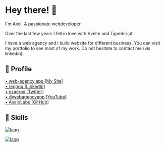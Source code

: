 # Hey there! 👋

I'm Axel. A passionate webdeveloper.

Over the last few years I fell in love with Svelte and TypeScript.

I have a web agency and I build website for different business. You can visit my portfolio to see most of my work. Do not hesitate to contact me (via linkedin).

## 🔗 Profile

<!-- <img
    width="64"
    alt="Visit my Site"
    src="https://github.com/nzaero/cosmos3-unix-dev-conf/blob/main/__DOC__/1-img/icon/WebAgency.png"
  />
<img
    width="64"
    alt="Follow me on LinkedIn"
    src="https://github.com/nzaero/cosmos3-unix-dev-conf/blob/main/__DOC__/1-img/icon/LinkedIn.png"
  />
<img
    width="64"
    alt="Follow me on Twitter"
    src="https://github.com/nzaero/cosmos3-unix-dev-conf/blob/main/__DOC__/1-img/icon/Twitter.png"
  />
<img
    width="64"
    alt="Follow me on YouTube"
    src="https://github.com/nzaero/cosmos3-unix-dev-conf/blob/main/__DOC__/1-img/icon/Youtube.png"
  /> -->

<!-- &nbsp; -->

<div class='grid'>
<a href="https://www.web-agency.app" title="Visit my Site">
  • web-agency.app [My Site]</a>
  <br/>
<a href="https://www.linkedin.com/in/regnou" title="Follow me on LinkedIn">
  • regnou [LinkedIn]</a>
  <br/>
<a href="https://twitter.com/nzaerox" title="Follow me on Twitter">
  • nzaerox [Twitter]</a>
  <br/>
<a href="https://www.youtube.com/@webagencyapp" title="Follow me on You Tube">
  • @webagencyapp [YouTube]</a>
</div>
<a href="https://github.com/AxeloLabs" title="">
  • AxeloLabs [GitHub]</a>
<br/>

## 🔗 Skills

<!-- [![lang](https://skillicons.dev/icons?perline=10&i=js,html,css,bootstrap,gulp)](https://skillicons.dev) -->

<!-- [![lang](https://skillicons.dev/icons?perline=10&i=js,react,next,aws,sass,redux,graphql,mongodb,nodejs,express)](https://skillicons.dev) -->

<!-- [![lang](https://skillicons.dev/icons?perline=10&i=js,html,css,wordpress,mysql)](https://skillicons.dev) -->

<!-- [![lang](https://skillicons.dev/icons?perline=10&i=java,spring,maven,mysql)](https://skillicons.dev)

[![lang](https://skillicons.dev/icons?perline=10&i=java,postgresql,jenkins,ansible,nginx)](https://skillicons.dev) -->

<!-- [![lang](https://skillicons.dev/icons?perline=10&i=java,mysql)](https://skillicons.dev) -->

<!-- [![lang](https://skillicons.dev/icons?perline=10&i=java,gcp,firebase)](https://skillicons.dev) -->

<!-- [![lang](https://skillicons.dev/icons?perline=10&i=ts,js,svelte,nextjs,react,ts,js,html,css,java,gcp,vercel,firebase,supabase,graphql,materialui,tailwind,sass,vite,git,githubactions,figma,gitlab,wordpress,jest)](https://skillicons.dev) -->

[![lang](https://skillicons.dev/icons?perline=10&i=java,gcp,firebase)](https://skillicons.dev)

[![lang](https://skillicons.dev/icons?perline=10&i=svelte,nextjs,react,ts,js,html,css,java,gcp,vercel,firebase,supabase,postgres,mongodb,sqlite,nodejs,express,spring,graphql,bootstrap,md,svg,lit,materialui,tailwind,sass,docker,vite,git,jenkins,githubactions,figma,gitlab,gulp,wordpress,jest)](https://skillicons.dev)

<!--
###### LANGUAGES

[![lang](https://skillicons.dev/icons?perline=10&i=ts,js,html,css,java)](https://skillicons.dev)

###### CLOUD

[![lang](https://skillicons.dev/icons?perline=10&i=gcp,vercel)](https://skillicons.dev)

###### PAAS

[![lang](https://skillicons.dev/icons?perline=10&i=firebase,supabase)](https://skillicons.dev)

###### DATABASES

[![lang](https://skillicons.dev/icons?perline=10&i=postgres,mongodb,sqlite)](https://skillicons.dev)

###### FRAMEWORKS BACKENDS

[![lang](https://skillicons.dev/icons?perline=10&i=nodejs,express,spring,graphql)](https://skillicons.dev)

###### FRAMEWORKS FRONTENDS

[![lang](https://skillicons.dev/icons?perline=10&i=svelte,nextjs,react)](https://skillicons.dev)

###### LIBRARIES UI

[![lang](https://skillicons.dev/icons?perline=10&i=bootstrap,md,svg,lit,materialui,tailwind,sass)](https://skillicons.dev)

###### TOOL

[![lang](https://skillicons.dev/icons?perline=10&i=docker,vite,git,jenkins,githubactions,figma,gitlab,gulp)](https://skillicons.dev)

###### CMS

[![lang](https://skillicons.dev/icons?perline=10&i=wordpress)](https://skillicons.dev)

###### TESTS

[![lang](https://skillicons.dev/icons?perline=10&i=jest)](https://skillicons.dev) -->
